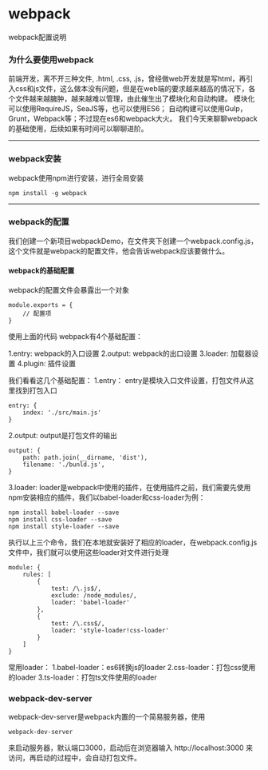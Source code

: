 # webpack
webpack配置说明

### 为什么要使用webpack
前端开发，离不开三种文件, .html, .css, .js，曾经做web开发就是写html，再引入css和js文件，这么做本没有问题，但是在web端的要求越来越高的情况下，各个文件越来越臃肿，越来越难以管理，由此催生出了模块化和自动构建。
模块化可以使用RequireJS，SeaJS等，也可以使用ES6；
自动构建可以使用Gulp，Grunt，Webpack等；不过现在es6和webpack大火。
我们今天来聊聊webpack的基础使用，后续如果有时间可以聊聊进阶。

---

### webpack安装
webpack使用npm进行安装，进行全局安装
```
npm install -g webpack
```
---

### webpack的配置
我们创建一个新项目webpackDemo，在文件夹下创建一个webpack.config.js，这个文件就是webpack的配置文件，他会告诉webpack应该要做什么。

#### webpack的基础配置
webpack的配置文件会暴露出一个对象
```
module.exports = {
    // 配置项
}
```
使用上面的代码
webpack有4个基础配置：

1.entry: webpack的入口设置
2.output: webpack的出口设置
3.loader: 加载器设置
4.plugin: 插件设置

我们看看这几个基础配置：
1.entry：
entry是模块入口文件设置，打包文件从这里找到打包入口
```
entry: {
    index: './src/main.js'
}
```
2.output:
output是打包文件的输出
```
output: {
    path: path.join(__dirname, 'dist'),
    filename: './bunld.js',
}
```
3.loader:
loader是webpack中使用的插件，在使用插件之前，我们需要先使用npm安装相应的插件，我们以babel-loader和css-loader为例：
```
npm install babel-loader --save
npm install css-loader --save
npm install style-loader --save
```
执行以上三个命令，我们在本地就安装好了相应的loader，在webpack.config.js文件中，我们就可以使用这些loader对文件进行处理

```
module: {
    rules: [
        {
            test: /\.js$/,
            exclude: /node_modules/,
            loader: 'babel-loader'
        },
        {
            test: /\.css$/,
            loader: 'style-loader!css-loader'
        }
    ]
}
```

常用loader：
1.babel-loader：es6转换js的loader
2.css-loader：打包css使用的loader
3.ts-loader：打包ts文件使用的loader


### webpack-dev-server
webpack-dev-server是webpack内置的一个简易服务器，使用
```
webpack-dev-server
```
来启动服务器，默认端口3000，启动后在浏览器输入 http://localhost:3000 来访问，再启动的过程中，会自动打包文件。

